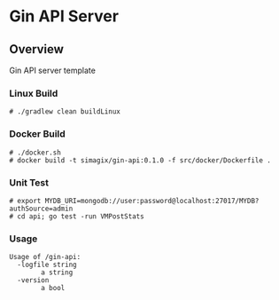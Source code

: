 # Gin API Server
## Overview

Gin API server template

### Linux Build
```
# ./gradlew clean buildLinux
```

### Docker Build
```
# ./docker.sh
# docker build -t simagix/gin-api:0.1.0 -f src/docker/Dockerfile .
```

### Unit Test
```
# export MYDB_URI=mongodb://user:password@localhost:27017/MYDB?authSource=admin
# cd api; go test -run VMPostStats
```

### Usage
```
Usage of /gin-api:
  -logfile string
    	a string
  -version
    	a bool
```
